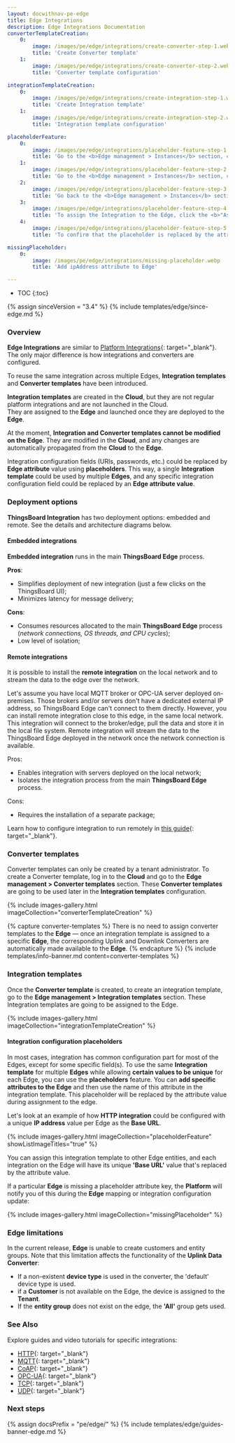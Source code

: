 ```yaml
---
layout: docwithnav-pe-edge
title: Edge Integrations
description: Edge Integrations Documentation
converterTemplateCreation:
    0:
        image: /images/pe/edge/integrations/create-converter-step-1.webp
        title: 'Create Converter template'
    1:
        image: /images/pe/edge/integrations/create-converter-step-2.webp
        title: 'Converter template configuration'

integrationTemplateCreation:
    0:
        image: /images/pe/edge/integrations/create-integration-step-1.webp
        title: 'Create Integration template'
    1:
        image: /images/pe/edge/integrations/create-integration-step-2.webp
        title: 'Integration template configuration'

placeholderFeature:
    0:
        image: /images/pe/edge/integrations/placeholder-feature-step-1.webp
        title: 'Go to the <b>Edge management > Instances</b> section, click it and select the <b>"Attributes"</b> tab. Add the <b>ipAddress</b> attribute to Edge.'
    1:
        image: /images/pe/edge/integrations/placeholder-feature-step-2.webp
        title: 'Go to the <b>Edge management > Instances</b> section, click it and add the <b>${{ipAddress}}</b> placeholder to the Integration configuration.'
    2:
        image: /images/pe/edge/integrations/placeholder-feature-step-3.webp
        title: 'Go back to the <b>Edge management > Instances</b> section and click the <b>Manage Integrations</b> button of the corresponding Edge entity.'
    3:
        image: /images/pe/edge/integrations/placeholder-feature-step-4.webp
        title: 'To assign the Integration to the Edge, click the <b>"Assign to edge"</b> button and select it from the drop-down menu. To proceed, click the <b>"Assign"</b> button.'
    4:
        image: /images/pe/edge/integrations/placeholder-feature-step-5.webp
        title: 'To confirm that the placeholder is replaced by the attribute value, log in to your <b>ThingsBoard Edge</b> instance, go to the <b>Integration center > Integrations</b> section and click the integration.'

missingPlaceholder:
    0:
        image: /images/pe/edge/integrations/missing-placeholder.webp
        title: 'Add ipAddress attribute to Edge'

---
```


* TOC
{:toc}

{% assign sinceVersion = "3.4" %}
{% include templates/edge/since-edge.md %}

### Overview

**Edge Integrations** are similar to [Platform Integrations](/docs/user-guide/integrations/){: target="_blank"}. 
The only major difference is how integrations and converters are configured. 

To reuse the same integration across multiple Edges, **Integration templates** and **Converter templates** have been introduced. 

**Integration templates** are created in the **Cloud**, but they are not regular platform integrations and are not launched in the Cloud.  
They are assigned to the **Edge** and launched once they are deployed to the **Edge**.

At the moment, **Integration and Converter templates cannot be modified on the Edge**. They are modified in the **Cloud**, and any changes are automatically propagated from the **Cloud** to the **Edge**.

Integration configuration fields (URIs, passwords, etc.) could be replaced by **Edge attribute** value using **placeholders**. 
This way, a single **Integration template** could be used by multiple **Edges**, and any specific integration configuration field could be replaced by an **Edge attribute value**.

### Deployment options

**ThingsBoard Integration** has two deployment options: embedded and remote. See the details and architecture diagrams below.

#### Embedded integrations

**Embedded integration** runs in the main **ThingsBoard Edge** process. 

**Pros**:
* Simplifies deployment of new integration (just a few clicks on the ThingsBoard UI);
* Minimizes latency for message delivery;

**Cons**:
* Consumes resources allocated to the main **ThingsBoard Edge** process (_network connections, OS threads, and CPU cycles_);
* Low level of isolation;

<object width="60%" data="/images/user-guide/integrations/embeded-integrations-overview.svg" style="display: block; margin: auto"></object>

#### Remote integrations

It is possible to install the **remote integration** on the local network and to stream the data to the edge over the network.

Let's assume you have local MQTT broker or OPC-UA server deployed on-premises.
Those brokers and/or servers don't have a dedicated external IP address, so ThingsBoard Edge can't connect to them directly.
However, you can install remote integration close to this edge, in the same local network.
This integration will connect to the broker/edge, pull the data and store it in the local file system.
Remote integration will stream the data to the ThingsBoard Edge deployed in the network once the network connection is available.

Pros:
* Enables integration with servers deployed on the local network; 
* Isolates the integration process from the main **ThingsBoard Edge** process.

Cons:
* Requires the installation of a separate package;

Learn how to configure integration to run remotely in [this guide](/docs/pe/edge/user-guide/integrations/remote-integrations){: target="_blank"}.

<object width="70%" data="/images/user-guide/integrations/remote-integrations-overview.svg" style="display: block; margin: auto"></object>

### Converter templates

Converter templates can only be created by a tenant administrator.
To create a Converter template, log in to the **Cloud** and go to the **Edge management > Converter templates** section.
These **Converter templates** are going to be used later in the **Integration templates** configuration.

{% include images-gallery.html imageCollection="converterTemplateCreation" %}

{% capture converter-templates %}
There is no need to assign converter templates to the **Edge** — once an integration template is assigned to a specific **Edge**, 
the corresponding Uplink and Downlink Converters are automatically made available to the **Edge**.
{% endcapture %}
{% include templates/info-banner.md content=converter-templates %}

### Integration templates

Once the **Converter template** is created, to create an integration template, go to the **Edge management > Integration templates** section.
These Integration templates are going to be assigned to the Edge.

{% include images-gallery.html imageCollection="integrationTemplateCreation" %}

#### Integration configuration placeholders

In most cases, integration has common configuration part for most of the Edges, except for some specific field(s).
To use the same **Integration template** for multiple **Edges** while allowing **certain values to be unique** for each Edge, you can use the **placeholders** feature.
You can **add specific attributes to the Edge** and then use the name of this attribute in the integration template.
This placeholder will be replaced by the attribute value during assignment to the edge.

Let's look at an example of how **HTTP integration** could be configured with a unique **IP address** value per Edge as the **Base URL**.

{% include images-gallery.html imageCollection="placeholderFeature" showListImageTitles="true" %}

You can assign this integration template to other Edge entities, and each integration on the Edge will have its unique **'Base URL'** value that's replaced by the attribute value.

If a particular **Edge** is missing a placeholder attribute key, the **Platform** will notify you of this during the **Edge** mapping or integration configuration update:

{% include images-gallery.html imageCollection="missingPlaceholder" %}

### Edge limitations

In the current release, **Edge** is unable to create customers and entity groups. Note that this limitation affects the functionality of the **Uplink Data Converter**:
* If a non-existent **device type** is used in the converter, the 'default' device type is used.
* if a **Customer** is not available on the Edge, the device is assigned to the **Tenant**.
* If the **entity group** does not exist on the edge, the **'All'** group gets used.

### See Also

Explore guides and video tutorials for specific integrations:

 - [HTTP](/docs/pe/edge/user-guide/integrations/http/){: target="_blank"}
 - [MQTT](/docs/pe/edge/user-guide/integrations/mqtt/){: target="_blank"}
 - [CoAP](/docs/pe/edge/user-guide/integrations/coap/){: target="_blank"}
 - [OPC-UA](/docs/pe/edge/user-guide/integrations/opc-ua/){: target="_blank"}
 - [TCP](/docs/pe/edge/user-guide/integrations/tcp/){: target="_blank"}
 - [UDP](/docs/pe/edge/user-guide/integrations/udp/){: target="_blank"}
 
### Next steps

{% assign docsPrefix = "pe/edge/" %}
{% include templates/edge/guides-banner-edge.md %}




